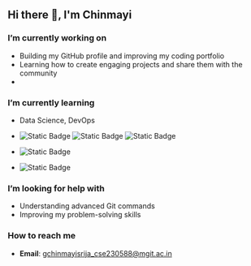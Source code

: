 ## Hi there 👋, I'm Chinmayi  

<!--
**Chinmayi1707/Chinmayi1707** is a ✨ _special_ ✨ repository because its `README.md` (this file) appears on your GitHub profile.
-->
###  I’m currently working on  
- Building my GitHub profile and improving my coding portfolio  
- Learning how to create engaging projects and share them with the community
- 
###  I’m currently learning  
- Data Science, DevOps
- ![Static Badge](https://img.shields.io/badge/Beginer-orange?style=flat-square&logo=html5&logoColor=orange&logoSize=auto&label=html&labelColor=grey)
  ![Static Badge](https://img.shields.io/badge/Pro-blue?style=social&logo=html5&logoColor=blue&logoSize=auto&label=CSS&labelColor=white)
 ![Static Badge](https://img.shields.io/badge/Js-cream?style=flat&logo=javascript&logoColor=black&logoSize=auto&label=Java%20Script&labelColor=white)


- ![Static Badge](https://img.shields.io/badge/commands-blue?style=social&logo=github&logoColor=black&logoSize=auto&label=Git%20Hub&labelColor=white)
-  ![Static Badge](https://img.shields.io/badge/beginner-yellow?style=flat&logo=Java&logoColor=green&logoSize=auto&label=Java&labelColor=black&color=blue)

###  I’m looking for help with  
- Understanding advanced Git commands  
- Improving my problem-solving skills  

###  How to reach me  
- **Email**: gchinmayisrija_cse230588@mgit.ac.in  
